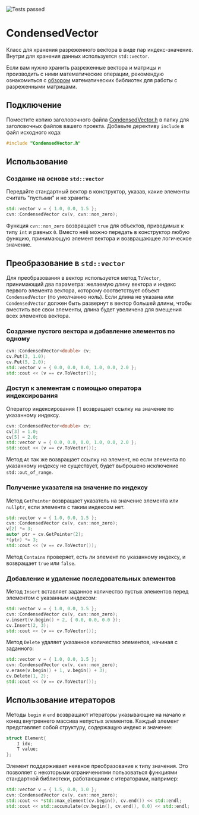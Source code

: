 ![Tests passed](https://github.com/FinemechanicPub/CondensedVector/actions/workflows/msbuild.yml/badge.svg?branch=master)
# CondensedVector

Класс для хранения разреженного вектора в виде пар индекс-значение. Внутри для хранения данных используется `std::vector`.

Если вам нужно хранить разреженные вектора и матрицы и производить с ними математические операции, рекомендую ознакомиться с [обзором](http://jefftrull.github.io/c++/eigen/csparse/suitesparse/2017/02/09/sparse-matrices-for-cplusplus.html) математических библиотек для работы с разреженными матрицами.

## Подключение

Поместите копию заголовочного файла [CondensedVector.h](CondensedVector/CondensedVector.h) в папку для заголовочных файлов вашего проекта. Добавьте дерективу `include` в файл исходного кода:

```c++
#include "CondensedVector.h"
```

## Использование

### Создание на основе `std::vector`

Передайте стандартный вектор в конструктор, указав, какие элементы считать "пустыми" и не хранить:

```c++
std::vector v = { 1.0, 0.0, 1.5 };
cvn::CondensedVector cv(v, cvn::non_zero);
```

Функция `cvn::non_zero` возвращает `true` для объектов, приводимых к типу `int` и равных `0`. Вместо неё можно передать в конструктор любую функцию, принимающую элемент вектора и возвращающее логическое значение.

## Преобразование в `std::vector`

Для преобразования в вектор используется метод `ToVector`, принимающий два параметра: желаемую длину вектора и индекс первого элемента вектора, которому соответствует объект `CondensedVector` (по умолчанию ноль). Если длина не указана или `CondensedVector` должен быть развернут в вектор большей длины, чтобы вместить все свои элементы, длина будет увеличена для вмещения всех элементов вектора.


### Создание пустого вектора и добавление элементов по одному

```c++
cvn::CondensedVector<double> cv;
cv.Put(3, 1.0);
cv.Put(5, 2.0);
std::vector v = { 0.0, 0.0, 0.0, 1.0, 0.0, 2.0 };
std::cout << (v == cv.ToVector());
```

### Доступ к элементам с помощью оператора индексирования

Оператор индексирования `[]` возвращает ссылку на значение по указанному индексу.

```c++
cvn::CondensedVector<double> cv;
cv[3] = 1.0;
cv[5] = 2.0;
std::vector v = { 0.0, 0.0, 0.0, 1.0, 0.0, 2.0 };
std::cout << (v == cv.ToVector());
```

Метод `At` так же возвращает ссылку на элемент, но если элемента по указанному индексу не существует, будет выброшено исключение `std::out_of_range`.

### Получение указателя на значение по индексу

Метод `GetPointer` возвращает указатель на значение элемента или `nullptr`, если элемента с таким индексом нет.

```c++
std::vector v = { 1.0, 0.0, 1.5 };
cvn::CondensedVector cv(v, cvn::non_zero);
v[2] *= 3;
auto* ptr = cv.GetPointer(2);
*(ptr) *= 3;
std::cout << (v == cv.ToVector());
```

Метод `Contains` проверяет, есть ли элемент по указанному индексу, и возвращает `true` или `false`.

### Добавление и удаление последовательных элементов

Метод `Insert` вставляет заданное количество пустых элементов перед элементом с указанным индексом:

```c++
std::vector v = { 1.0, 0.0, 1.5 };
cvn::CondensedVector cv(v, cvn::non_zero);
v.insert(v.begin() + 2, { 0.0, 0.0, 0.0 });
cv.Insert(2, 3);
std::cout << (v == cv.ToVector());
```

Метод `Delete` удаляет указанное количество элементов, начиная с заданного:

```c++
std::vector v = { 1.0, 0.0, 1.5 };
cvn::CondensedVector cv(v, cvn::non_zero);
v.erase(v.begin() + 1, v.begin() + 3);
cv.Delete(1, 2);
std::cout << (v == cv.ToVector());
```

## Использование итераторов

Методы `begin` и `end` возвращают итераторы указывающие на начало и конец внутреннего массива непустых элементов. Каждый элемент представляет собой структуру, содержащую индекс и значение:

```c++
struct Element{
	I idx;
	T value;
};
```

Элемент поддерживает неявное преобразование к типу значения. Это позволяет с некоторыми ограничениями пользоваться функциями стандартной библиотеки, работающими с итераторами, например:

```c++
std::vector v = { 1.5, 0.0, 1.0 };
cvn::CondensedVector cv(v, cvn::non_zero);
std::cout << *std::max_element(cv.begin(), cv.end()) << std::endl;
std::cout << std::accumulate(cv.begin(), cv.end(), 0.0) << std::endl;
```
